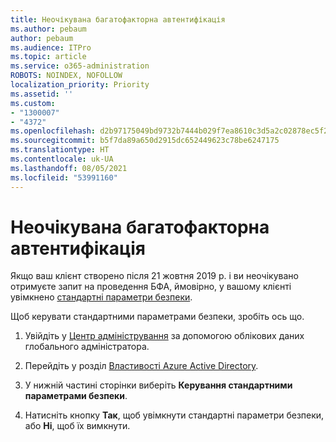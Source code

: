 ```yaml
---
title: Неочікувана багатофакторна автентифікація
ms.author: pebaum
author: pebaum
ms.audience: ITPro
ms.topic: article
ms.service: o365-administration
ROBOTS: NOINDEX, NOFOLLOW
localization_priority: Priority
ms.assetid: ''
ms.custom:
- "1300007"
- "4372"
ms.openlocfilehash: d2b97175049bd9732b7444b029f7ea8610c3d5a2c02878ec5f20ded916baadd5
ms.sourcegitcommit: b5f7da89a650d2915dc652449623c78be6247175
ms.translationtype: HT
ms.contentlocale: uk-UA
ms.lasthandoff: 08/05/2021
ms.locfileid: "53991160"
---
```

# <a name="unexpected-multi-factor-authentication"></a>Неочікувана багатофакторна автентифікація

Якщо ваш клієнт створено після 21 жовтня 2019 р. і ви неочікувано отримуєте запит на проведення БФА, ймовірно, у вашому клієнті увімкнено [стандартні параметри безпеки](https://aka.ms/securitydefaults). 

Щоб керувати стандартними параметрами безпеки, зробіть ось що.

1. Увійдіть у [Центр адміністрування](https://go.microsoft.com/fwlink/p/?linkid=834822) за допомогою облікових даних глобального адміністратора.

2. Перейдіть у розділ [Властивості Azure Active Directory](https://portal.azure.com/#blade/Microsoft_AAD_IAM/ActiveDirectoryMenuBlade/Properties).

3. У нижній частині сторінки виберіть **Керування стандартними параметрами безпеки**.

4. Натисніть кнопку **Так**, щоб увімкнути стандартні параметри безпеки, або **Ні**, щоб їх вимкнути.
